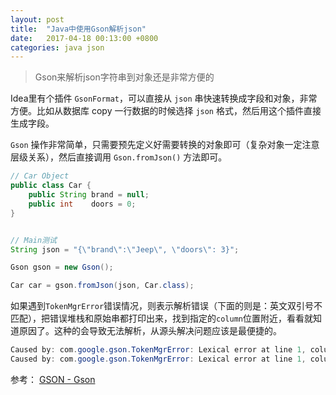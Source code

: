 ```yaml
---
layout: post
title:  "Java中使用Gson解析json"
date:   2017-04-18 00:13:00 +0800
categories: java json
---
```

> Gson来解析json字符串到对象还是非常方便的

Idea里有个插件 ```GsonFormat```，可以直接从 ```json``` 串快速转换成字段和对象，非常方便。比如从数据库 copy 一行数据的时候选择 ```json``` 格式，然后用这个插件直接生成字段。

```Gson``` 操作非常简单，只需要预先定义好需要转换的对象即可（复杂对象一定注意层级关系），然后直接调用 ```Gson.fromJson()``` 方法即可。

```java
// Car Object
public class Car {
    public String brand = null;
    public int    doors = 0;
}


// Main测试
String json = "{\"brand\":\"Jeep\", \"doors\": 3}";

Gson gson = new Gson();

Car car = gson.fromJson(json, Car.class);
```

如果遇到```TokenMgrError```错误情况，则表示解析错误（下面的则是：英文双引号不匹配），把错误堆栈和原始串都打印出来，找到指定的```column```位置附近，看看就知道原因了。这种的会导致无法解析，从源头解决问题应该是最便捷的。
```java
Caused by: com.google.gson.TokenMgrError: Lexical error at line 1, column 1541.  Encountered: "\u3002" (12290), after : ""
Caused by: com.google.gson.TokenMgrError: Lexical error at line 1, column 3838.  Encountered: "^" (94), after : ""
```

参考：
[GSON - Gson](http://tutorials.jenkov.com/java-json/gson.html)

